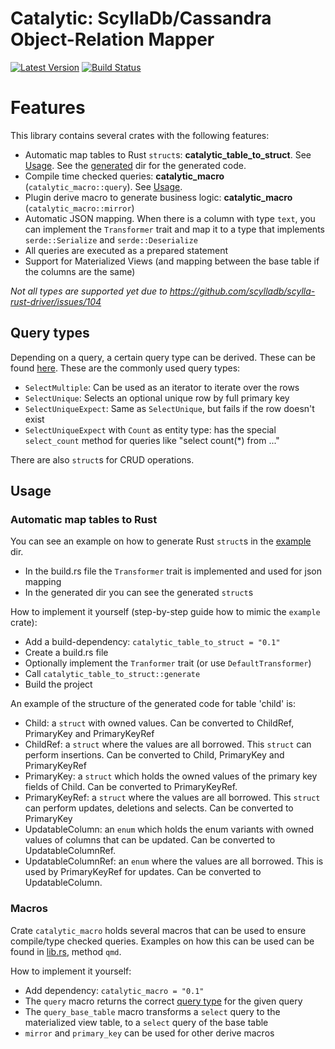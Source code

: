 # Catalytic: ScyllaDb/Cassandra Object-Relation Mapper

[![Latest Version](https://img.shields.io/crates/v/catalytic.svg)](https://crates.io/crates/catalytic)
[![Build Status](https://img.shields.io/github/workflow/status/jasperav/catalytic/Scylla/master)](https://github.com/jasperav/catalytic/actions)

# Features
This library contains several crates with the following features:

- Automatic map tables to Rust `struct`s: **catalytic_table_to_struct**. See [Usage](#automatic-map-tables-to-rust).
See the [generated](/catalytic_table_to_struct/example/src/generated) dir for the generated code.
- Compile time checked queries: **catalytic_macro** (`catalytic_macro::query`). See [Usage](#catalytic_macro).
- Plugin derive macro to generate business logic: **catalytic_macro** (`catalytic_macro::mirror`)
- Automatic JSON mapping. When there is a column with type `text`, you can implement the
`Transformer` trait and map it to a type that implements `serde::Serialize` and `serde::Deserialize`
- All queries are executed as a prepared statement
- Support for Materialized Views (and mapping between the base table if the columns are the same)

_Not all types are supported yet due to https://github.com/scylladb/scylla-rust-driver/issues/104_

## Query types
Depending on a query, a certain query type can be derived. These can be found [here](/catalytic/src/query_transform.rs).
These are the commonly used query types:

- `SelectMultiple`: Can be used as an iterator to iterate over the rows
- `SelectUnique`: Selects an optional unique row by full primary key
- `SelectUniqueExpect`: Same as `SelectUnique`, but fails if the row doesn't exist
- `SelectUniqueExpect` with `Count` as entity type: has the special `select_count` method for queries like "select count(*) from ..."

There are also `struct`s for CRUD operations.

## Usage
### Automatic map tables to Rust
You can see an example on how to generate Rust `struct`s in the [example](/catalytic_table_to_struct/example) dir.

- In the build.rs file the `Transformer` trait is implemented and used for json mapping
- In the generated dir you can see the generated `struct`s

How to implement it yourself (step-by-step guide how to mimic the `example` crate):

- Add a build-dependency: `catalytic_table_to_struct = "0.1"`
- Create a build.rs file
- Optionally implement the `Tranformer` trait (or use `DefaultTransformer`)
- Call `catalytic_table_to_struct::generate`
- Build the project

An example of the structure of the generated code for table 'child' is:

- Child: a `struct` with owned values. Can be converted to ChildRef, PrimaryKey and PrimaryKeyRef
- ChildRef: a `struct` where the values are all borrowed. This `struct` can perform insertions. Can be converted to Child, PrimaryKey and PrimaryKeyRef
- PrimaryKey: a `struct` which holds the owned values of the primary key fields of Child. Can be converted to PrimaryKeyRef.
- PrimaryKeyRef: a `struct` where the values are all borrowed. This `struct` can perform updates, deletions and selects. Can be converted to PrimaryKey
- UpdatableColumn: an `enum` which holds the enum variants with owned values of columns that can be updated. Can be converted to UpdatableColumnRef.
- UpdatableColumnRef: an `enum` where the values are all borrowed. This is used by PrimaryKeyRef for updates. Can be converted to UpdatableColumn.

### Macros
Crate `catalytic_macro` holds several macros that can be used to ensure compile/type checked queries.
Examples on how this can be used can be found in [lib.rs](/catalytic_table_to_struct/example/src/lib.rs), method `qmd`.

How to implement it yourself:
- Add dependency: `catalytic_macro = "0.1"`
- The `query` macro returns the correct [query type](#query-types) for the given query
- The `query_base_table` macro transforms a `select` query to the materialized view table, to a `select` query of the base table
- `mirror` and `primary_key` can be used for other derive macros
